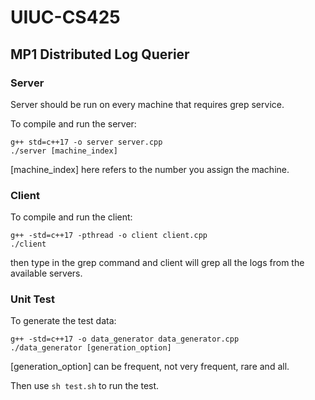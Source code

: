 # UIUC-CS425

## MP1 Distributed Log Querier

### Server

Server should be run on every machine that requires grep service.

To compile and run the server:
```
g++ std=c++17 -o server server.cpp
./server [machine_index]
```

[machine_index] here refers to the number you assign the machine.

### Client

To compile and run the client:
```
g++ -std=c++17 -pthread -o client client.cpp
./client
```

then type in the grep command and client will grep all the logs from the available servers.

### Unit Test

To generate the test data:
```
g++ -std=c++17 -o data_generator data_generator.cpp
./data_generator [generation_option]
```
[generation_option] can be frequent, not very frequent, rare and all.

Then use `sh test.sh` to run the test.
